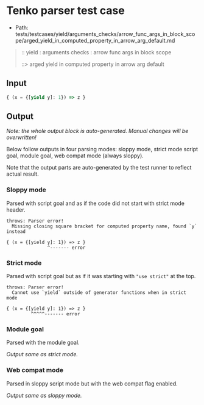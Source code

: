 # Tenko parser test case

- Path: tests/testcases/yield/arguments_checks/arrow_func_args_in_block_scope/arged_yield_in_computed_property_in_arrow_arg_default.md

> :: yield : arguments checks : arrow func args in block scope
>
> ::> arged yield in computed property in arrow arg default

## Input


`````js
{ (x = {[yield y]: 1}) => z }
`````

## Output

_Note: the whole output block is auto-generated. Manual changes will be overwritten!_

Below follow outputs in four parsing modes: sloppy mode, strict mode script goal, module goal, web compat mode (always sloppy).

Note that the output parts are auto-generated by the test runner to reflect actual result.

### Sloppy mode

Parsed with script goal and as if the code did not start with strict mode header.

`````
throws: Parser error!
  Missing closing square bracket for computed property name, found `y` instead

{ (x = {[yield y]: 1}) => z }
               ^------- error
`````

### Strict mode

Parsed with script goal but as if it was starting with `"use strict"` at the top.

`````
throws: Parser error!
  Cannot use `yield` outside of generator functions when in strict mode

{ (x = {[yield y]: 1}) => z }
         ^^^^^------- error
`````


### Module goal

Parsed with the module goal.

_Output same as strict mode._

### Web compat mode

Parsed in sloppy script mode but with the web compat flag enabled.

_Output same as sloppy mode._

